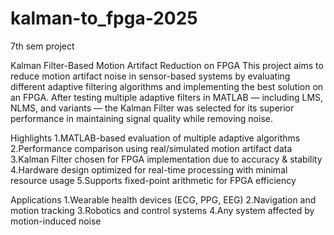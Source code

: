# kalman-to_fpga-2025
7th sem project

Kalman Filter-Based Motion Artifact Reduction on FPGA
This project aims to reduce motion artifact noise in sensor-based systems by evaluating different adaptive filtering algorithms and implementing the best solution on an FPGA.
After testing multiple adaptive filters in MATLAB — including LMS, NLMS, and variants — the Kalman Filter was selected for its superior performance in maintaining signal quality while removing noise.

Highlights
1.MATLAB-based evaluation of multiple adaptive algorithms
2.Performance comparison using real/simulated motion artifact data
3.Kalman Filter chosen for FPGA implementation due to accuracy & stability
4.Hardware design optimized for real-time processing with minimal resource usage
5.Supports fixed-point arithmetic for FPGA efficiency

Applications
1.Wearable health devices (ECG, PPG, EEG)
2.Navigation and motion tracking
3.Robotics and control systems
4.Any system affected by motion-induced noise
